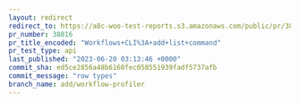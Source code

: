 ```yaml
---
layout: redirect
redirect_to: https://a8c-woo-test-reports.s3.amazonaws.com/public/pr/38816/api/index.html
pr_number: 38816
pr_title_encoded: "Workflows+CLI%3A+add+list+command"
pr_test_type: api
last_published: "2023-06-20 03:13:46 +0000"
commit_sha: ed5ce2856a48b6160fec058551939fadf5737afb
commit_message: "row types"
branch_name: add/workflow-profiler
---
```

